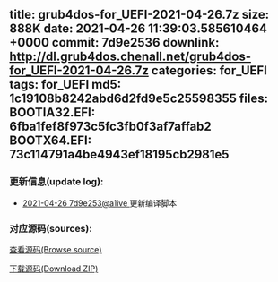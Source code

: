 title: grub4dos-for_UEFI-2021-04-26.7z
size: 888K
date: 2021-04-26 11:39:03.585610464 +0000
commit: 7d9e2536
downlink: http://dl.grub4dos.chenall.net/grub4dos-for_UEFI-2021-04-26.7z
categories: for_UEFI
tags: for_UEFI
md5: 1c19108b8242abd6d2fd9e5c25598355
files:
  BOOTIA32.EFI: 6fba1fef8f973c5fc3fb0f3af7affab2
  BOOTX64.EFI: 73c114791a4be4943ef18195cb2981e5
---

### 更新信息(update log):
  * [2021-04-26 7d9e253@a1ive ](https://github.com/chenall/grub4dos/commit/7d9e2536f9ac83d607c5901cb7d1105f5ccbdf38)     更新编译脚本


### 对应源码(sources):
  [查看源码(Browse source)](https://github.com/chenall/grub4dos/tree/7d9e2536f9ac83d607c5901cb7d1105f5ccbdf38)

  [下载源码(Download ZIP)](https://github.com/chenall/grub4dos/archive/7d9e2536f9ac83d607c5901cb7d1105f5ccbdf38.zip)
